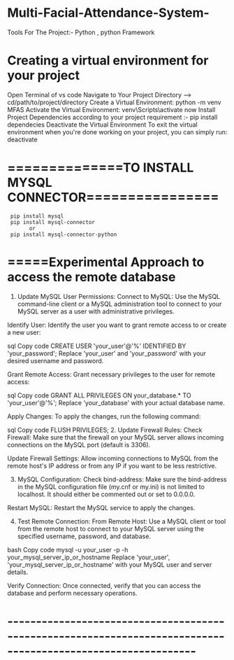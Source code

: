 # Multi-Facial-Attendance-System-
Tools For The Project:- Python , python Framework

# Creating a virtual environment for your project 
Open Terminal of vs code 
Navigate to Your Project Directory --> cd/path/to/project/directory
Create a Virtual Environment:  python -m venv MFAS
Activate the Virtual Environment:  venv\Scripts\activate
now  Install Project Dependencies according to your project requirement :- pip install dependecies
Deactivate the Virtual Environment
To exit the virtual environment when you're done working on your project, you can simply run:  deactivate

# ==============TO INSTALL MYSQL CONNECTOR================
     pip install mysql 
     pip install mysql-connector
           or
     pip install mysql-connector-python

# =====Experimental Approach to access the remote database

1. Update MySQL User Permissions:
Connect to MySQL: Use the MySQL command-line client or a MySQL administration tool to connect to your MySQL server as a user with administrative privileges.

Identify User: Identify the user you want to grant remote access to or create a new user:

sql
Copy code
CREATE USER 'your_user'@'%' IDENTIFIED BY 'your_password';
Replace 'your_user' and 'your_password' with your desired username and password.

Grant Remote Access: Grant necessary privileges to the user for remote access:

sql
Copy code
GRANT ALL PRIVILEGES ON your_database.* TO 'your_user'@'%';
Replace 'your_database' with your actual database name.

Apply Changes: To apply the changes, run the following command:

sql
Copy code
FLUSH PRIVILEGES;
2. Update Firewall Rules:
Check Firewall: Make sure that the firewall on your MySQL server allows incoming connections on the MySQL port (default is 3306).

Update Firewall Settings: Allow incoming connections to MySQL from the remote host's IP address or from any IP if you want to be less restrictive.

3. MySQL Configuration:
Check bind-address: Make sure the bind-address in the MySQL configuration file (my.cnf or my.ini) is not limited to localhost. It should either be commented out or set to 0.0.0.0.

Restart MySQL: Restart the MySQL service to apply the changes.

4. Test Remote Connection:
From Remote Host: Use a MySQL client or tool from the remote host to connect to your MySQL server using the specified username, password, and database.

bash
Copy code
mysql -u your_user -p -h your_mysql_server_ip_or_hostname
Replace 'your_user', 'your_mysql_server_ip_or_hostname' with your MySQL user and server details.

Verify Connection: Once connected, verify that you can access the database and perform necessary operations.
# -------------------------------------------------------------------------------------------------------------


